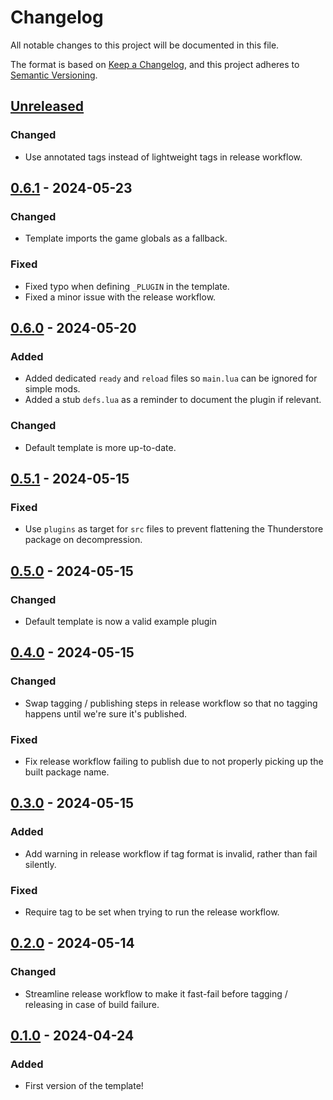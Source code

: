 # Changelog

All notable changes to this project will be documented in this file.

The format is based on [Keep a Changelog](https://keepachangelog.com/en/1.1.0/),
and this project adheres to [Semantic Versioning](https://semver.org/spec/v2.0.0.html).

## [Unreleased]

### Changed

- Use annotated tags instead of lightweight tags in release workflow.

## [0.6.1] - 2024-05-23

### Changed

- Template imports the game globals as a fallback.

### Fixed

- Fixed typo when defining `_PLUGIN` in the template.
- Fixed a minor issue with the release workflow.

## [0.6.0] - 2024-05-20

### Added

- Added dedicated `ready` and `reload` files so `main.lua` can be ignored for simple mods.
- Added a stub `defs.lua` as a reminder to document the plugin if relevant.

### Changed

- Default template is more up-to-date.

## [0.5.1] - 2024-05-15

### Fixed

- Use `plugins` as target for `src` files to prevent flattening the Thunderstore package on decompression.

## [0.5.0] - 2024-05-15

### Changed

- Default template is now a valid example plugin

## [0.4.0] - 2024-05-15

### Changed

- Swap tagging / publishing steps in release workflow so that no tagging happens until we're sure it's published.

### Fixed

- Fix release workflow failing to publish due to not properly picking up the built package name.

## [0.3.0] - 2024-05-15

### Added

- Add warning in release workflow if tag format is invalid, rather than fail silently.

### Fixed

- Require tag to be set when trying to run the release workflow.

## [0.2.0] - 2024-05-14

### Changed

- Streamline release workflow to make it fast-fail before tagging / releasing in case of build failure.

## [0.1.0] - 2024-04-24

### Added

- First version of the template!

[unreleased]: https://github.com/SGG-Modding/Hades2ModTemplate/compare/0.6.1...HEAD
[0.6.1]: https://github.com/SGG-Modding/Hades2ModTemplate/compare/0.6.0...0.6.1
[0.6.0]: https://github.com/SGG-Modding/Hades2ModTemplate/compare/0.5.1...0.6.0
[0.5.1]: https://github.com/SGG-Modding/Hades2ModTemplate/compare/0.5.0...0.5.1
[0.5.0]: https://github.com/SGG-Modding/Hades2ModTemplate/compare/0.4.0...0.5.0
[0.4.0]: https://github.com/SGG-Modding/Hades2ModTemplate/compare/0.3.0...0.4.0
[0.3.0]: https://github.com/SGG-Modding/Hades2ModTemplate/compare/0.2.0...0.3.0
[0.2.0]: https://github.com/SGG-Modding/Hades2ModTemplate/compare/0.1.0...0.2.0
[0.1.0]: https://github.com/SGG-Modding/Hades2ModTemplate/compare/0fda8dfd5e2fac61eb377dd21f1f8b5874f15037...0.1.0
